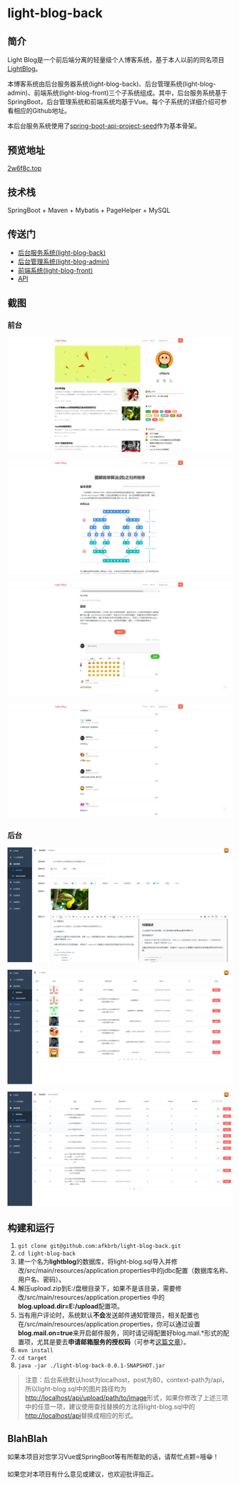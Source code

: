 # light-blog-back
## 简介

Light Blog是一个前后端分离的轻量级个人博客系统，基于本人以前的同名项目[LightBlog](https://github.com/afkbrb/LightBlog)。

本博客系统由后台服务器系统(light-blog-back)、后台管理系统(light-blog-admin)、前端系统(light-blog-front)三个子系统组成。其中，后台服务系统基于SpringBoot，后台管理系统和前端系统均基于Vue。每个子系统的详细介绍可参看相应的Github地址。

本后台服务系统使用了[spring-boot-api-project-seed](https://github.com/lihengming/spring-boot-api-project-seed)作为基本骨架。

## 预览地址

[2w6f8c.top](http://2w6f8c.top)

## 技术栈

SpringBoot + Maven + Mybatis + PageHelper + MySQL

## 传送门

- [后台服务系统(light-blog-back)](https://github.com/afkbrb/light-blog-back)
- [后台管理系统(light-blog-admin)](https://github.com/afkbrb/light-blog-admin)
- [前端系统(light-blog-front)](https://github.com/afkbrb/light-blog-front)
- [API](https://www.showdoc.cc/lightblog?page_id=2428180430024349)

## 截图

### 前台

![](./screenshots/1.png)

![](./screenshots/2.png)

![](./screenshots/3.png)

![](./screenshots/4.png)

### 后台

![](./screenshots/5.png)

![](./screenshots/6.png)

![](./screenshots/7.png)


## 构建和运行

1. `git clone git@github.com:afkbrb/light-blog-back.git`
2. `cd light-blog-back`
3. 建一个名为**lightblog**的数据库，将light-blog.sql导入并修改/src/main/resources/application.properties中的jdbc配置（数据库名称、用户名、密码）。
4. 解压upload.zip到E:/盘根目录下，如果不是该目录，需要修改/src/main/resources/application.properties
   中的**blog.upload.dir=E:/upload**配置项。
5. 当有用户评论时，系统默认**不会**发送邮件通知管理员，相关配置也在/src/main/resources/application.properties，你可以通过设置**blog.mail.on=true**来开启邮件服务，同时请记得配置好blog.mail.*形式的配置项，尤其是要去**申请邮箱服务的授权码**（可参考[这篇文章](https://service.mail.qq.com/cgi-bin/help?subtype=1&&no=1001256&&id=28)）。
6. `mvn install `
7. `cd target`
8. `java -jar ./light-blog-back-0.0.1-SNAPSHOT.jar`

> 注意：后台系统默认host为localhost，post为80，context-path为/api，所以light-blog.sql中的图片路径均为[http://localhost/api/upload/path/to/image]()形式，如果你修改了上述三项中的任意一项，建议使用查找替换的方法将light-blog.sql中的[http://localhost/api]()替换成相应的形式。

## BlahBlah

如果本项目对您学习Vue或SpringBoot等有所帮助的话，请帮忙点颗⭐哦😁！

如果您对本项目有什么意见或建议，也欢迎批评指正。
